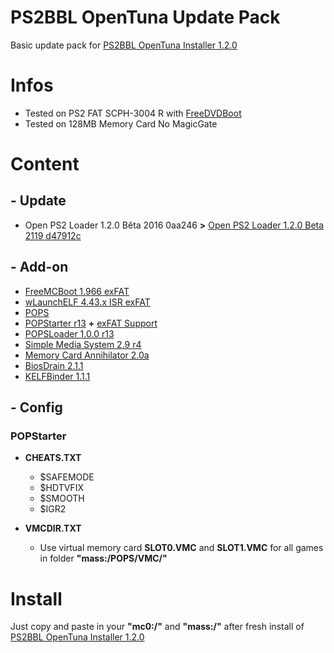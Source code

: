 # PS2BBL OpenTuna Update Pack

Basic update pack for [PS2BBL OpenTuna Installer 1.2.0](https://github.com/israpps/PlayStation2-Basic-BootLoader)

# Infos

  * Tested on PS2 FAT SCPH-3004 R with [FreeDVDBoot](https://github.com/CTurt/FreeDVDBoot)
  * Tested on 128MB Memory Card No MagicGate

# Content

## - Update

  * Open PS2 Loader 1.2.0 Bêta 2016 0aa246 **>** [Open PS2 Loader 1.2.0 Beta 2119 d47912c](https://github.com/ps2homebrew/Open-PS2-Loader)
    
## - Add-on

  * [FreeMCBoot 1.966 exFAT](https://github.com/israpps/FreeMcBoot-Installer)
  * [wLaunchELF 4.43.x ISR exFAT](https://github.com/israpps/wLaunchELF_ISR)
  * [POPS](https://github.com/AnimMouse/POPS-binaries)
  * [POPStarter r13](https://www.psx-place.com/threads/popstarter.19139/) **+** [exFAT Support](https://github.com/israpps/BDMAssault)
  * [POPSLoader 1.0.0 r13](https://www.psx-place.com/threads/popsloader.42474/)
  * [Simple Media System 2.9 r4](https://github.com/ps2homebrew/SMS)
  * [Memory Card Annihilator 2.0a](https://www.psx-place.com/threads/memory-card-annihilator-v2-0a-a-new-version-after-more-than-11-years.36277/)
  * [BiosDrain 2.1.1](https://github.com/F0bes/biosdrain)
  * [KELFBinder 1.1.1](https://github.com/israpps/KELFBinder)
    
## - Config

### POPStarter

  * **CHEATS.TXT**
    * $SAFEMODE
    * $HDTVFIX
    * $SMOOTH
    * $IGR2
 
  * **VMCDIR.TXT**
    * Use virtual memory card **SLOT0.VMC** and **SLOT1.VMC** for all games in folder **"mass:/POPS/VMC/"**
   
# Install

Just copy and paste in your **"mc0:/"** and **"mass:/"** after fresh install of [PS2BBL OpenTuna Installer 1.2.0](https://github.com/israpps/PlayStation2-Basic-BootLoader)
